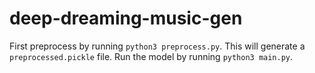 # deep-dreaming-music-gen

First preprocess by running `python3 preprocess.py`. This will generate a `preprocessed.pickle` file. 
Run the model by running `python3 main.py`. 